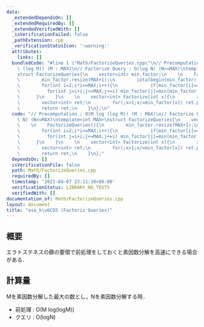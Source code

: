 ```yaml
---
data:
  _extendedDependsOn: []
  _extendedRequiredBy: []
  _extendedVerifiedWith: []
  _isVerificationFailed: false
  _pathExtension: cpp
  _verificationStatusIcon: ':warning:'
  attributes:
    links: []
  bundledCode: "#line 1 \"Math/FactorizeQueries.cpp\"\n// Precomputation : O(M log\
    \ (log M)) (M : MAX)\n// Factorize Query : O(log N) (N<=MAX)\ntemplate<int MAX>\n\
    struct FactorizeQueries{\n    vector<int> min_factor;\n    \n    FactorizeQueries(){\n\
    \        min_factor.resize(MAX+1);\n        iota(begin(min_factor),end(min_factor),0);\n\
    \        for(int i=2;i*i<=MAX;i++){\n            if(min_factor[i]==i)\n      \
    \          for(int j=i+i;j<=MAX;j+=i) min_factor[j]=min(min_factor[j],i);\n  \
    \      }\n    }\n    \n    vector<int> Factorize(int x){\n        assert(x<=MAX);\n\
    \        vector<int> ret;\n        for(;x>1;x/=min_factor[x]) ret.push_back(min_factor[x]);\n\
    \        return ret;\n    }\n};\n"
  code: "// Precomputation : O(M log (log M)) (M : MAX)\n// Factorize Query : O(log\
    \ N) (N<=MAX)\ntemplate<int MAX>\nstruct FactorizeQueries{\n    vector<int> min_factor;\n\
    \    \n    FactorizeQueries(){\n        min_factor.resize(MAX+1);\n        iota(begin(min_factor),end(min_factor),0);\n\
    \        for(int i=2;i*i<=MAX;i++){\n            if(min_factor[i]==i)\n      \
    \          for(int j=i+i;j<=MAX;j+=i) min_factor[j]=min(min_factor[j],i);\n  \
    \      }\n    }\n    \n    vector<int> Factorize(int x){\n        assert(x<=MAX);\n\
    \        vector<int> ret;\n        for(;x>1;x/=min_factor[x]) ret.push_back(min_factor[x]);\n\
    \        return ret;\n    }\n};"
  dependsOn: []
  isVerificationFile: false
  path: Math/FactorizeQueries.cpp
  requiredBy: []
  timestamp: '2021-04-07 23:11:30+09:00'
  verificationStatus: LIBRARY_NO_TESTS
  verifiedWith: []
documentation_of: Math/FactorizeQueries.cpp
layout: document
title: "osa_k\u6CD5 (Factoriz Queries)"
---
```


## 概要  
エラトステネスの篩の要領で前処理をしておくと素因数分解を高速にできる場合がある．  


## 計算量  
Mを素因数分解した最大の数とし，Nを素因数分解する時．  
- 前処理 : O(M log(logM))  
- クエリ : O(logN)  
